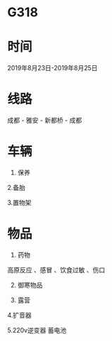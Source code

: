 # G318

# 时间

2019年8月23日-2019年8月25日


# 线路

成都 - 雅安 - 新都桥 - 成都

# 车辆

1. 保养

2.备胎

3.置物架

# 物品

1. 药物

高原反应 、感冒 、饮食过敏 、伤口

2. 御寒物品

3. 露营

4.扩音器

5.220v逆变器 蓄电池


